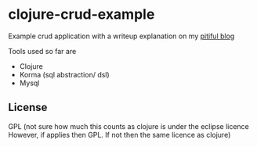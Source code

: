 # clojure-crud-example

Example crud application with a writeup explanation on my [pitiful blog](https://functor-soup.github.io/blog/2016/08/26/starting-off-with-korma/) 

Tools used so far are 
 - Clojure
 - Korma (sql abstraction/ dsl)
 - Mysql


## License

GPL (not sure how much this counts as clojure is under the eclipse licence
However, if applies then GPL. If not then the same licence as clojure)

